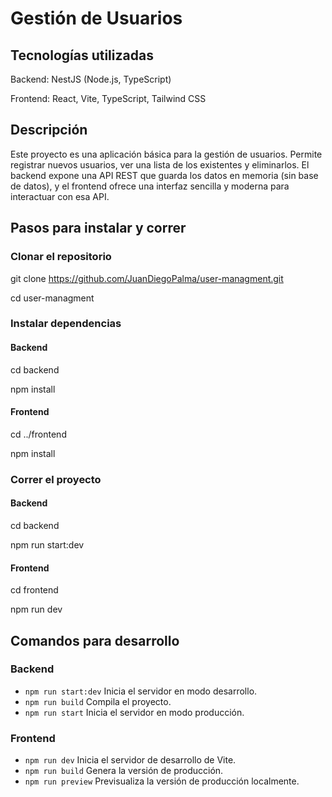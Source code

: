 # Gestión de Usuarios

## Tecnologías utilizadas

Backend: NestJS (Node.js, TypeScript)

Frontend: React, Vite, TypeScript, Tailwind CSS

## Descripción

Este proyecto es una aplicación básica para la gestión de usuarios. Permite registrar nuevos usuarios, ver una lista de los existentes y eliminarlos. El backend expone una API REST que guarda los datos en memoria (sin base de datos), y el frontend ofrece una interfaz sencilla y moderna para interactuar con esa API.

## Pasos para instalar y correr

### Clonar el repositorio

git clone https://github.com/JuanDiegoPalma/user-managment.git

cd user-managment

### Instalar dependencias

#### Backend

cd backend

npm install

#### Frontend

cd ../frontend

npm install

### Correr el proyecto

#### Backend

cd backend

npm run start:dev

#### Frontend

cd frontend

npm run dev

## Comandos para desarrollo

### Backend

 - `npm run start:dev` Inicia el servidor en modo desarrollo.
 - `npm run build` Compila el proyecto.
 - `npm run start` Inicia el servidor en modo producción.

### Frontend

 - `npm run dev`  Inicia el servidor de desarrollo de Vite.
 - `npm run build`  Genera la versión de producción.
 - `npm run preview`  Previsualiza la versión de producción localmente.
